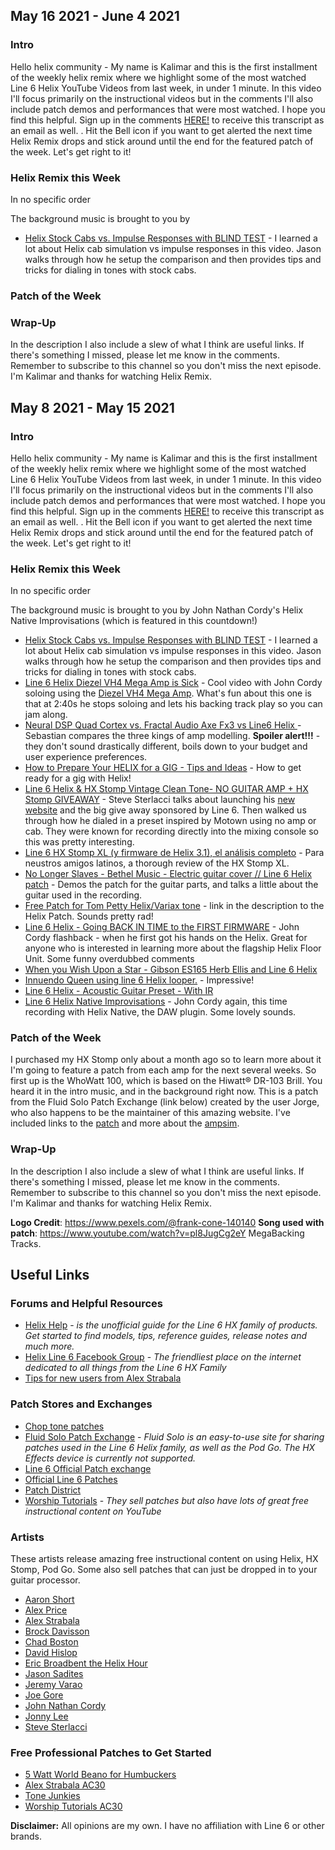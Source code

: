 
## May 16 2021 - June 4 2021
### Intro

Hello helix community - My name is Kalimar and this is the first installment of the weekly helix remix 
where we highlight some of the most watched Line 6 Helix YouTube Videos from last week, in under 1 minute. In this video I'll focus primarily on the instructional videos but in the comments I'll also include patch demos and performances that were most watched. 
I hope you find this helpful. Sign up in the comments [HERE!](https://kalimar.github.io/helix-remix/email-signup.html) to receive this transcript as an email as well. . Hit the Bell icon if you want to get alerted the next time Helix Remix drops and stick around until the end for the featured patch of the week. Let's get right 
to it!

### Helix Remix this Week
In no specific order

The background music is brought to you by 

* [Helix Stock Cabs vs. Impulse Responses with BLIND TEST](https://www.youtube.com/watch?v=qJGmhuRjmYk) - I learned a lot about Helix cab simulation vs impulse responses in this video. Jason walks through how he setup the comparison and then provides tips and tricks for dialing in tones with stock cabs.


### Patch of the Week

### Wrap-Up
In the description I also include a slew of what I think are useful links. If there's something I missed, please let me know in the comments. Remember to subscribe to this channel so you don't miss the next episode.  I'm Kalimar and thanks for watching Helix Remix.


## May 8 2021 - May 15 2021

### Intro

Hello helix community - My name is Kalimar and this is the first installment of the weekly helix remix 
where we highlight some of the most watched Line 6 Helix YouTube Videos from last week, in under 1 minute. In this video I'll focus primarily on the instructional videos but in the comments I'll also include patch demos and performances that were most watched. 
I hope you find this helpful. Sign up in the comments [HERE!](https://kalimar.github.io/helix-remix/email-signup.html) to receive this transcript as an email as well. . Hit the Bell icon if you want to get alerted the next time Helix Remix drops and stick around until the end for the featured patch of the week. Let's get right 
to it!

### Helix Remix this Week
In no specific order

The background music is brought to you by John Nathan Cordy's Helix Native Improvisations (which is featured in this countdown!)


* [Helix Stock Cabs vs. Impulse Responses with BLIND TEST](https://www.youtube.com/watch?v=qJGmhuRjmYk) - I learned a lot about Helix cab simulation vs impulse responses in this video. Jason walks through how he setup the comparison and then provides tips and tricks for dialing in tones with stock cabs.
* [Line 6 Helix Diezel VH4 Mega Amp is Sick](https://www.youtube.com/watch?v=AuJ-QdX5JWA) - Cool video with John Cordy soloing using the [Diezel VH4 Mega Amp](https://www.fluidsolo.com/patchexchange/view-model/Das-Benzin-Mega,39). What's fun about this one is that at 2:40s he stops soloing and lets his backing track play so you can jam along.
* [Neural DSP Quad Cortex vs. Fractal Audio Axe Fx3 vs Line6 Helix ](https://www.youtube.com/watch?v=l7Pnc0frASI) - Sebastian compares the three kings of amp modelling. **Spoiler alert!!!** - they don't sound drastically different, boils down to your budget and user experience preferences.
* [How to Prepare Your HELIX for a GIG - Tips and Ideas](https://www.youtube.com/watch?v=AxBJObfwlLE) - How to get ready for a gig with Helix!
* [Line 6 Helix & HX Stomp Vintage Clean Tone- NO GUITAR AMP + HX Stomp GIVEAWAY](https://www.youtube.com/watch?v=2NKicz_9vtE) - Steve Sterlacci talks about launching his [new website](https://stevesterlacci.com) and the big give away sponsored by Line 6. Then walked us through how he dialed in a preset inspired by Motown using no amp or cab. They were known for recording directly into the mixing console so this was pretty interesting. 
* [Line 6 HX Stomp XL (y firmware de Helix 3.1), el análisis completo](https://www.youtube.com/watch?v=glHhGGh9w14) - Para neustros amigos latinos, a thorough review of the HX Stomp XL. 
* [No Longer Slaves - Bethel Music - Electric guitar cover // Line 6 Helix patch](https://www.youtube.com/watch?v=Z0aisjMqYxU) - Demos the patch for the guitar parts, and talks a little about the guitar used in the recording.
* [Free Patch for Tom Petty Helix/Variax tone](https://www.youtube.com/watch?v=OrHZ-95OeIA) - link in the description to the Helix Patch. Sounds pretty rad!
* [Line 6 Helix - Going BACK IN TIME to the FIRST FIRMWARE](https://www.youtube.com/watch?v=ZDMc8F2RcTs) - John Cordy flashback - when he first got his hands on the Helix. Great for anyone who is interested in learning more about the flagship Helix Floor Unit. Some funny overdubbed comments
* [When you Wish Upon a Star - Gibson ES165 Herb Ellis and Line 6 Helix](https://www.youtube.com/watch?v=lIHHlyFkL1k)
* [Innuendo Queen using line 6 Helix looper.](https://www.youtube.com/watch?v=eXb4xl0LcWs) - Impressive!
* [Line 6 Helix - Acoustic Guitar Preset - With IR](https://www.youtube.com/watch?v=lC9eZ3bSimA)
* [Line 6 Helix Native Improvisations](https://www.youtube.com/watch?v=zLA3vxLomng) - John Cordy again, this time recording with Helix Native, the DAW plugin. Some lovely sounds.

### Patch of the Week

I purchased my HX Stomp only about a month ago so to learn more about it I'm going to feature a patch from each amp for the next several weeks. So first up is the WhoWatt 100, which is based on the Hiwatt® DR-103 Brill. You heard it in the intro music, and in the background right now. This is a patch from the Fluid Solo Patch Exchange (link below) created by the user Jorge, who also happens to be the maintainer of this amazing website. I've included links to the [patch](https://www.fluidsolo.com/patchexchange/patch/pink-floyd-comfortably-numb,71) and more about the [ampsim](https://www.fluidsolo.com/patchexchange/view-model/Whowatt-100,79).

### Wrap-Up
In the description I also include a slew of what I think are useful links. If there's something I missed, please let me know in the comments. Remember to subscribe to this channel so you don't miss the next episode.  I'm Kalimar and thanks for watching Helix Remix.


**Logo Credit**: https://www.pexels.com/@frank-cone-140140
**Song used with patch**: https://www.youtube.com/watch?v=pl8JugCg2eY MegaBacking Tracks.

## Useful Links

### Forums and Helpful Resources
* [Helix Help](https://helixhelp.com/) - *is the unofficial guide for the Line 6 HX family of products. Get started to find models, tips, reference guides, release notes and much more.* 
* [Helix Line 6 Facebook Group](https://www.facebook.com/groups/line6helixusergroup) - *The friendliest place on the internet dedicated to all things from the Line 6 HX Family*
* [Tips for new users from Alex Strabala](https://alexstrabala.com/new-helix-users)

### Patch Stores and Exchanges
* [Chop tone patches](https://choptones.com)
* [Fluid Solo Patch Exchange](https://www.fluidsolo.com/patchexchange/) - *Fluid Solo is an easy-to-use site for sharing patches used in the Line 6 Helix family, as well as the Pod Go. The HX Effects device is currently not supported.* 
* [Line 6 Official Patch exchange](https://line6.com/customtone)
* [Official Line 6 Patches](https://shop.line6.com/marketplace/)
* [Patch District](https://www.thepatchdistrict.com)
* [Worship Tutorials](https://worshiptutorials.com/helix) - *They sell patches but also have lots of great free instructional content on YouTube*


### Artists 
These artists release amazing free instructional content on using Helix, HX Stomp, Pod Go. Some also sell patches that can just be dropped in to your guitar processor.

* [Aaron Short](https://www.youtube.com/channel/UC5sAUZuZVD58aAEYVrcunXw)
* [Alex Price](https://www.youtube.com/user/SixStringSolid)
* [Alex Strabala](https://alexstrabala.com/)
* [Brock Davisson](https://www.youtube.com/channel/UCmMspPmbaj3GOaYn3GtdUmw)
* [Chad Boston](https://www.youtube.com/user/discreetdatasecurity)
* [David Hislop](https://www.davidhislop.co/helix)
* [Eric Broadbent the Helix Hour](https://www.youtube.com/user/EricBroadbentSolo)
* [Jason Sadites](https://www.youtube.com/user/gtr111)
* [Jeremy Varao](https://www.youtube.com/channel/UCPlUXMNXXtke2s7RUXyAqUw)
* [Joe Gore](https://www.youtube.com/channel/UCl7io4nYepvkldJg94R-_aQ)
* [John Nathan Cordy](https://www.youtube.com/user/chuddgriffin)
* [Jonny Lee](https://www.youtube.com/channel/UCojrsgjSidXCAubYBRA2gvQ?view_as=subscriber)
* [Steve Sterlacci](https://www.youtube.com/user/ss57790)

### Free Professional Patches to Get Started

* [5 Watt World Beano for Humbuckers](https://flatfiv.co/collections/five-watt-world/products/hx-stomp-preset-beano-for-humbuckers)
* [Alex Strabala AC30](https://alexstrabala.com/hx-stomp-presets/hx-stomp-ac30-free)
* [Tone Junkies](https://tonejunkiestore.com/hx-helix-free-pack)
* [Worship Tutorials AC30](https://worshiptutorials.com/product/ac30-free-hx-stomp-patch/)

**Disclaimer:** All opinions are my own. I have no affiliation with Line 6 or other brands.
